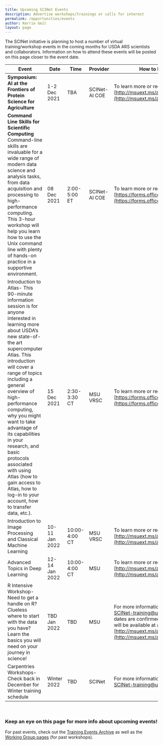 ```yaml
---
title: Upcoming SCINet Events 
description: Advertise workshops/trainings or calls for interest
permalink: /opportunities/events
author: Kerrie Geil
layout: page
---
```


The SCINet initiative is planning to host a number of virtual training/workshop events in the coming months for USDA ARS scientists and collaborators. Information on how to attend these events will be posted on this page closer to the event date. 

|**Event** | **Date** | **Time** | **Provider** | **How to Participate** |
|------|------|------|--------|--------|
|**Symposium: AI at the Frontiers of Protein Science for Agriculture** | 1-2 Dec 2021 | TBA | SCINet- AI COE | To learn more or register, visit [http://msuext.ms/ars](http://msuext.ms/ars) |
|**Command Line Skills for Scientific Computing**<br /> Command-line skills are invaluable for a wide range of modern data science and analysis tasks, from data acquisition and processing to high-performance computing.  This 3-hour workshop will help you learn how to use the Unix command line with plenty of hands-on practice in a supportive environment.  | 08 Dec 2021 | 2:00-5:00 ET | SCINet- AI COE | To learn more or register, visit [https://forms.office.com/g/sqfr4s1YWp](https://forms.office.com/g/sqfr4s1YWp) |
|Introduction to Atlas- This 90-minute information session is for anyone interested in learning more about USDA’s new state-of-the art supercomputer Atlas. This introduction will cover a range of topics including a general overview of high-performance computing, why you might want to take advantage of its capabilities in your research, and basic protocols associated with using Atlas (how to gain access to Atlas, how to log-in to your account, how to transfer data, etc.). | 15 Dec 2021 | 2:30-3:30 CT | MSU VRSC | To learn more or register, visit [https://forms.office.com/g/rYdpFLxvFV](https://forms.office.com/g/rYdpFLxvFV) |
|Introduction to Image Processing and Classical Machine Learning | 10-11 Jan 2022 | 10:00-4:00 CT | MSU VRSC | To learn more or register, visit [http://msuext.ms/ars](http://msuext.ms/ars) |
|Advanced Topics in Deep Learning | 12-14 Jan 2022 | 10:00-4:00 CT | MSU | To learn more or register, visit [http://msuext.ms/ars](http://msuext.ms/ars) |
|R Intensive Workshop- Need to get a handle on R? Clueless where to start with the data you have? Learn the basics you will need on your journey in science! | TBD Jan 2022 | TBD | MSU | For more information, please email [SCINet-training@usda.gov](scinet-training@usda.gov). Once the dates are confirmed, event registration will be available at at [http://msuext.ms/ars](http://msuext.ms/ars) |
|Carpentries Workshops- Check back in December for Winter training schedule | Winter 2022 | TBD | SCINet | For more information, please email [SCINet-training@usda.gov](scinet-training@usda.gov) |

<br>

### Keep an eye on this page for more info about upcoming events!

For past events, check out the [Training Events Archive](/training-archive/) as well as the [Working Group pages](/working-groups/) (for past workshops).

